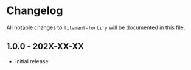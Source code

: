 # Changelog

All notable changes to `filament-fortify` will be documented in this file.

## 1.0.0 - 202X-XX-XX

- initial release
